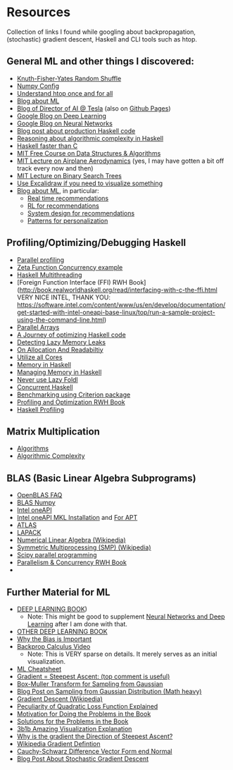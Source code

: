 # Resources
Collection of links I found while googling about backpropagation, (stochastic) gradient descent, Haskell and CLI tools such as htop.

## General ML and other things I discovered:
- [Knuth-Fisher-Yates Random Shuffle](https://en.wikipedia.org/wiki/Fisher%E2%80%93Yates_shuffle)
- [Numpy Config](https://github.com/numpy/numpy/blob/main/site.cfg.example)
- [Understand htop once and for all](https://peteris.rocks/blog/htop/)
- [Blog about ML](http://www.wildml.com/) 
- [Blog of Director of AI @ Tesla](https://karpathy.medium.com/) (also on [Github Pages](http://karpathy.github.io/))
- [Google Blog on Deep Learning](https://ai.googleblog.com/search/label/Deep%20Learning)
- [Google Blog on Neural Networks](https://ai.googleblog.com/search/label/Neural%20Networks)
- [Blog post about production Haskell code](https://lexi-lambda.github.io/blog/2019/11/05/parse-don-t-validate/)
- [Reasoning about algorithmic complexity in Haskell](https://softwareengineering.stackexchange.com/questions/363629/how-does-one-reason-about-algorithmic-complexity-in-haskell)
- [Haskell faster than C](https://lispcast.com/how-is-haskell-faster-than-c/)
- [MIT Free Course on Data Structures & Algorithms](https://www.youtube.com/watch?v=ZA-tUyM_y7s&list=PLUl4u3cNGP63EdVPNLG3ToM6LaEUuStEY&index=2)
- [MIT Lecture on Airplane Aerodynamics](https://www.youtube.com/watch?v=edLnZgF9mUg) (yes, I may have gotten a bit off track every now and then)
- [MIT Lecture on Binary Search Trees](https://www.youtube.com/watch?v=9Jry5-82I68)
- [Use Excalidraw if you need to visualize something](https://excalidraw.com/)
- [Blog about ML](eugeneyan.com), in particular:
	- [Real time recommendations](https://eugeneyan.com/writing/real-time-recommendations/)
	- [RL for recommendations](https://eugeneyan.com/writing/reinforcement-learning-for-recsys-and-search/)
	- [System design for recommendations](https://eugeneyan.com/writing/system-design-for-discovery/)
	- [Patterns for personalization](https://eugeneyan.com/writing/patterns-for-personalization/)

## Profiling/Optimizing/Debugging Haskell
- [Parallel profiling](https://wiki.haskell.org/ThreadScope)
- [Zeta Function Concurrency example](https://wiki.haskell.org/Concurrency_demos/Zeta)
- [Haskell Multithreading](https://stackoverflow.com/questions/5847642/haskell-lightweight-threads-overhead-and-use-on-multicores/5849482#5849482)
- [Foreign Function Interface (FFI) RWH Book](http://book.realworldhaskell.org/read/interfacing-with-c-the-ffi.html VERY NICE INTEL, THANK YOU: https://software.intel.com/content/www/us/en/develop/documentation/get-started-with-intel-oneapi-base-linux/top/run-a-sample-project-using-the-command-line.html)
- [Parallel Arrays](https://www.tweag.io/blog/2017-11-16-repa/)
- [A Journey of optimizing Haskell code](https://chrispenner.ca/posts/wc)
- [Detecting Lazy Memory Leaks](https://stackoverflow.com/questions/61666819/haskell-how-to-detect-lazy-memory-leaks)
- [On Allocation And Readabiltiy](https://stackoverflow.com/questions/2026912/how-to-get-every-nth-element-of-an-infinite-list-in-haskell)
- [Utilize all Cores](https://stackoverflow.com/questions/39540247/haskell-parallel-program-not-utilizing-all-cores)
- [Memory in Haskell](https://blog.pusher.com/making-efficient-use-of-memory-in-haskell/)
- [Managing Memory in Haskell](https://www.channable.com/tech/lessons-in-managing-haskell-memory)
- [Never use Lazy Foldl](https://github.com/hasura/graphql-engine/pull/2933)
- [Concurrent Haskell](https://downloads.haskell.org/~ghc/latest/docs/html/users_guide/using-concurrent.html)
- [Benchmarking using Criterion package](https://hackage.haskell.org/package/criterion)
- [Profiling and Optimization RWH Book](http://book.realworldhaskell.org/read/profiling-and-optimization.html)
- [Haskell Profiling](https://www.tweag.io/blog/2020-01-30-haskell-profiling/)

## Matrix Multiplication
- [Algorithms](https://en.wikipedia.org/wiki/Matrix_multiplication_algorithm)
- [Algorithmic Complexity](https://en.wikipedia.org/wiki/Computational_complexity_of_matrix_multiplication)

## BLAS (Basic Linear Algebra Subprograms)
- [OpenBLAS FAQ](https://github.com/xianyi/OpenBLAS/wiki/faq)
- [BLAS Numpy](https://markus-beuckelmann.de/blog/boosting-numpy-blas.html)
- [Intel oneAPI](https://software.intel.com/content/www/us/en/develop/articles/oneapi-standalone-components.html)
- [Intel oneAPI MKL Installation](https://codeyarns.com/tech/2019-05-15-how-to-install-intel-mkl.html) and [For APT](https://software.intel.com/content/www/us/en/develop/documentation/installation-guide-for-intel-oneapi-toolkits-linux/top/installation/install-using-package-managers/apt.html)
- [ATLAS](http://math-atlas.sourceforge.net/)
- [LAPACK](https://www.netlib.org/lapack/lug/node11.html)
- [Numerical Linear Algebra (Wikipedia)](https://en.wikipedia.org/wiki/Numerical_linear_algebra)
- [Symmetric Multiprocessing (SMP) (Wikipedia)](https://en.wikipedia.org/wiki/Symmetric_multiprocessing)
- [Scipy parallel programming](https://scipy.github.io/old-wiki/pages/ParallelProgramming)
- [Parallelism & Concurrency RWH Book](http://book.realworldhaskell.org/read/concurrent-and-multicore-programming.html)
- 
## Further Material for ML
- [DEEP LEARNING BOOK](https://www.deeplearningbook.org/))
	- Note: This might be good to supplement [Neural Networks and Deep Learning](http://neuralnetworksanddeeplearning.com/) after I am done with that.
- [OTHER DEEP LEARNING BOOK](http://deeplearning.stanford.edu/tutorial/)
- [Why the Bias is Important](https://stackoverflow.com/questions/2480650/what-is-the-role-of-the-bias-in-neural-networks)
- [Backprop Calculus Video](https://www.youtube.com/watch?v=tIeHLnjs5U8&list=PLZHQObOWTQDNU6R1_67000Dx_ZCJB-3pi&index=4)
	- Note: This is VERY sparse on details. It merely serves as an initial visualization.
- [ML Cheatsheet](https://ml-cheatsheet.readthedocs.io/en/latest/linear_algebra.html#matrix-multiplication)
- [Gradient = Steepest Ascent: (top comment is useful)](https://www.youtube.com/watch?v=TEB2z7ZlRAw)
- [Box-Muller Transform for Sampling from Gaussian](https://en.wikipedia.org/wiki/Box%E2%80%93Muller_transform)
- [Blog Post on Sampling from Gaussian Distribution (Math heavy)](https://bjlkeng.github.io/posts/sampling-from-a-normal-distribution/)
- [Gradient Descent (Wikipedia)](https://en.wikipedia.org/wiki/Gradient_descent)
- [Peculiarity of Quadratic Loss Function Explained](https://datascience.stackexchange.com/questions/52157/why-do-we-have-to-divide-by-2-in-the-ml-squared-error-cost-function)
- [Motivation for Doing the Problems in the Book](http://neuralnetworksanddeeplearning.com/exercises_and_problems.html)
- [Solutions for the Problems in the Book](https://github.com/nndl-solutions/NNDL-solutions/blob/master/notebooks/chap-1-using-neural-nets-to-recognize-handwritten-digits.ipynb)
- [3b1b Amazing Visualization Explanation](https://www.youtube.com/watch?v=aircAruvnKk&list=PLZHQObOWTQDNU6R1_67000Dx_ZCJB-3pi)
- [Why is the gradient the Direction of Steepest Ascent?](https://math.stackexchange.com/questions/223252/why-is-gradient-the-direction-of-steepest-ascent)
- [Wikipedia Gradient Defintion](https://en.wikipedia.org/wiki/Gradient)
- [Cauchy-Schwarz Difference Vector Form end Normal](https://www.sciencedirect.com/topics/mathematics/cauchy-schwarz-inequality)
- [Blog Post About Stochastic Gradient Descent](http://www.samvitjain.com/blog/gradient-descent/)

